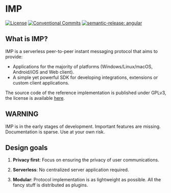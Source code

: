 # IMP

[![License](https://img.shields.io/badge/license-GPLv3-blue)](https://github.com/FilaCo/imp)
[![Conventional Commits](https://img.shields.io/badge/Conventional%20Commits-1.0.0-%23FE5196?logo=conventionalcommits&logoColor=white)](https://conventionalcommits.org)
[![semantic-release: angular](https://img.shields.io/badge/semantic--release-angular-e10079?logo=semantic-release)](https://github.com/FilaCo/imp)

## What is IMP?

IMP is a serverless peer-to-peer instant messaging protocol that aims to provide:

* Applications for the majority of platforms (Windows/Linux/macOS, Android/iOS and Web client).
* A simple yet powerful SDK for developing integrations, extensions or custom client applications.

The source code of the reference implementation is published under GPLv3, the license is available [here](./LICENSE).

## WARNING

IMP is in the early stages of development. Important features are missing. Documentation is sparse. Use at your own
risk.

## Design goals

1. **Privacy first**: Focus on ensuring the privacy of user communications.

2. **Serverless**: No centralized server application required.

3. **Modular**: Protocol implementation is as lightweight as possible. All the fancy stuff is distributed as plugins.
